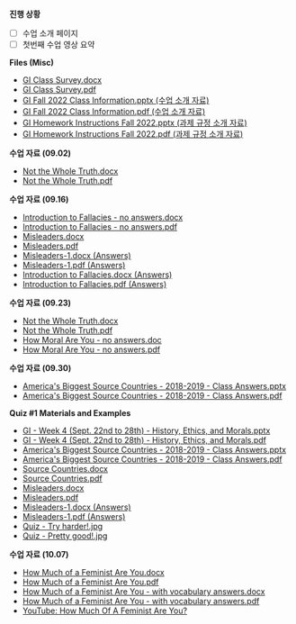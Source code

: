 **진행 상황**

- [ ] 수업 소개 페이지
- [ ] 첫번째 수업 영상 요약

**Files (Misc)**

- <a href="dsu/2022-02/Global Issues/files/GI Class Survey.docx" title="수업 첫날에 진행한 설문 결과" download>GI Class Survey.docx</a>
- <a href="dsu/2022-02/Global Issues/files/GI Class Survey.pdf" title="수업 첫날에 진행한 설문 결과" target="_blank">GI Class Survey.pdf</a>
- <a href="dsu/2022-02/Global Issues/files/GI Fall 2022 Class Information.pptx" title="Global Issues 수업 소개 자료" download>GI Fall 2022 Class Information.pptx (수업 소개 자료)</a>
- <a href="dsu/2022-02/Global Issues/files/GI Fall 2022 Class Information.pdf" title="Global Issues 수업 소개 자료" target="_blank">GI Fall 2022 Class Information.pdf (수업 소개 자료)</a>
- <a href="dsu/2022-02/Global Issues/files/GI Homework Instructions Fall 2022.pptx" title="Global Issues 과제 규칙 안내서" download>GI Homework Instructions Fall 2022.pptx (과제 규정 소개 자료)</a>
- <a href="dsu/2022-02/Global Issues/files/GI Homework Instructions Fall 2022.pdf" title="Global Issues 과제 규칙 안내서" target="_blank">GI Homework Instructions Fall 2022.pdf (과제 규정 소개 자료)</a>

**수업 자료 (09.02)**

- <a href="dsu/2022-02/Global Issues/files/Not the Whole Truth.docx" title="Activity for Sept. 2nd (9월 2일 수업 활동 자료)" download>Not the Whole Truth.docx</a>
- <a href="dsu/2022-02/Global Issues/files/Not the Whole Truth.pdf" title="Activity for Sept. 2nd (9월 2일 수업 활동 자료)" target="_blank">Not the Whole Truth.pdf</a>

**수업 자료 (09.16)**

- <a href="dsu/2022-02/Global Issues/files/Introduction to Fallacies - no answers.docx" title="Activities for Sept. 16th (9월 16일 수업 활동 자료)" download>Introduction to Fallacies - no answers.docx</a>
- <a href="dsu/2022-02/Global Issues/files/Introduction to Fallacies - no answers.pdf" title="Activities for Sept. 16th (9월 16일 수업 활동 자료)" download>Introduction to Fallacies - no answers.pdf</a>
- <a href="dsu/2022-02/Global Issues/files/Misleaders.docx" title="Activities for Sept. 16th (9월 16일 수업 활동 자료)" target="_blank">Misleaders.docx</a>
- <a href="dsu/2022-02/Global Issues/files/Misleaders.pdf" title="Activities for Sept. 16th (9월 16일 수업 활동 자료)" target="_blank">Misleaders.pdf</a>
- <a href="dsu/2022-02/Global Issues/files/Misleaders-1.docx" title="Answers to “Misleaders”" download>Misleaders-1.docx (Answers)</a>
- <a href="dsu/2022-02/Global Issues/files/Misleaders-1.pdf" title="Answers to “Misleaders”" target="_blank">Misleaders-1.pdf (Answers)</a>
- <a href="dsu/2022-02/Global Issues/files/Introduction to Fallacies.docx" title="Answers to “Introduction to Fallacies”" download>Introduction to Fallacies.docx (Answers)</a>
- <a href="dsu/2022-02/Global Issues/files/Introduction to Fallacies.pdf" title="Answers to “Introduction to Fallacies”">Introduction to Fallacies.pdf (Answers)</a>

**수업 자료 (09.23)**

- <a href="dsu/2022-02/Global Issues/files/Not the Whole Truth.docx" title="Activity for Sept. 2nd (9월 2일 수업 활동 자료)" download>Not the Whole Truth.docx</a>
- <a href="dsu/2022-02/Global Issues/files/Not the Whole Truth.pdf" title="Activity for Sept. 2nd (9월 2일 수업 활동 자료)" target="_blank">Not the Whole Truth.pdf</a>
- <a href="dsu/2022-02/Global Issues/files/How Moral Are You - no answers.doc" download>How Moral Are You - no answers.doc</a>
- <a href="dsu/2022-02/Global Issues/files/How Moral Are You - no answers.pdf" target="_blank">How Moral Are You - no answers.pdf</a>

**수업 자료 (09.30)**

- <a href="dsu/2022-02/Glboal Issues/files/America's Biggest Source Countries - 2018-2019 - Class Answers.pptx" download>America's Biggest Source Countries - 2018-2019 - Class Answers.pptx</a>
- <a href="dsu/2022-02/Glboal Issues/files/America's Biggest Source Countries - 2018-2019 - Class Answers.pdf" target="_blank">America's Biggest Source Countries - 2018-2019 - Class Answers.pdf</a>

**Quiz #1 Materials and Examples**

- <a href="dsu/2022-02/Global Issues/files/GI - Week 4 (Sept. 22nd to 28th) - History, Ethics, and Morals.pptx" download>GI - Week 4 (Sept. 22nd to 28th) - History, Ethics, and Morals.pptx</a>
- <a href="dsu/2022-02/Global Issues/files/GI - Week 4 (Sept. 22nd to 28th) - History, Ethics, and Morals.pdf" target="_blank">GI - Week 4 (Sept. 22nd to 28th) - History, Ethics, and Morals.pdf</a>
- <a href="dsu/2022-02/Glboal Issues/files/America's Biggest Source Countries - 2018-2019 - Class Answers.pptx" download>America's Biggest Source Countries - 2018-2019 - Class Answers.pptx</a>
- <a href="dsu/2022-02/Glboal Issues/files/America's Biggest Source Countries - 2018-2019 - Class Answers.pdf" target="_blank">America's Biggest Source Countries - 2018-2019 - Class Answers.pdf</a>
- <a href="dsu/2022-02/Global Issues/files/Source Countries.docx" download>Source Countries.docx</a>
- <a href="dsu/2022-02/Global Issues/files/Source Countries.pdf" target="_blank">Source Countries.pdf</a>
- <a href="dsu/2022-02/Global Issues/files/Misleaders.docx" title="Activities for Sept. 16th (9월 16일 수업 활동 자료)" target="_blank">Misleaders.docx</a>
- <a href="dsu/2022-02/Global Issues/files/Misleaders.pdf" title="Activities for Sept. 16th (9월 16일 수업 활동 자료)" target="_blank">Misleaders.pdf</a>
- <a href="dsu/2022-02/Global Issues/files/Misleaders-1.docx" title="Answers to “Misleaders”" download>Misleaders-1.docx (Answers)</a>
- <a href="dsu/2022-02/Global Issues/files/Misleaders-1.pdf" title="Answers to “Misleaders”" target="_blank">Misleaders-1.pdf (Answers)</a>
- <a href="dsu/2022-02/Global Issues/files/Quiz  - Try harder!.jpg" target="_blank">Quiz - Try harder!.jpg</a>
- <a href="dsu/2022-02/Global Issues/files/Quiz - Pretty good!.jpg" target="_blank">Quiz - Pretty good!.jpg</a>

**수업 자료 (10.07)**

- <a href="dsu/2022-02/Global Issues/files/How Much of a Feminist Are You.docx" download>How Much of a Feminist Are You.docx</a>
- <a href="dsu/2022-02/Global Issues/files/How Much of a Feminist Are You.pdf" target="_blank">How Much of a Feminist Are You.pdf</a>
- <a href="dsu/2022-02/Global Issues/files/How Much of a Feminist Are You - with vocabulary answers.docx" download>How Much of a Feminist Are You - with vocabulary answers.docx</a>
- <a href="dsu/2022-02/Global Issues/files/How Much of a Feminist Are You - with vocabulary answers.pdf" download>How Much of a Feminist Are You - with vocabulary answers.pdf</a>
- <a href="https://www.youtube.com/watch?v=L3-YOOYOxEw" target="_blank">YouTube: How Much Of A Feminist Are You?</a>

